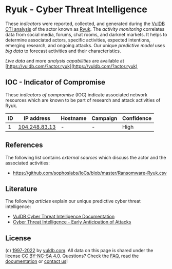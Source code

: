 # Ryuk - Cyber Threat Intelligence

These _indicators_ were reported, collected, and generated during the [VulDB CTI analysis](https://vuldb.com/?kb.cti) of the actor known as [Ryuk](https://vuldb.com/?actor.ryuk). The _activity monitoring_ correlates data from social media, forums, chat rooms, and darknet markets. It helps to determine associated actors, specific activities, expected intentions, emerging research, and ongoing attacks. Our unique _predictive model_ uses _big data_ to forecast activities and their characteristics.

_Live data_ and more _analysis capabilities_ are available at [https://vuldb.com/?actor.ryuk](https://vuldb.com/?actor.ryuk)

## IOC - Indicator of Compromise

These _indicators of compromise_ (IOC) indicate associated network resources which are known to be part of research and attack activities of Ryuk.

ID | IP address | Hostname | Campaign | Confidence
-- | ---------- | -------- | -------- | ----------
1 | [104.248.83.13](https://vuldb.com/?ip.104.248.83.13) | - | - | High

## References

The following list contains _external sources_ which discuss the actor and the associated activities:

* https://github.com/sophoslabs/IoCs/blob/master/Ransomware-Ryuk.csv

## Literature

The following _articles_ explain our unique predictive cyber threat intelligence:

* [VulDB Cyber Threat Intelligence Documentation](https://vuldb.com/?kb.cti)
* [Cyber Threat Intelligence - Early Anticipation of Attacks](https://www.scip.ch/en/?labs.20201022)

## License

(c) [1997-2022](https://vuldb.com/?kb.changelog) by [vuldb.com](https://vuldb.com/?kb.about). All data on this page is shared under the license [CC BY-NC-SA 4.0](https://creativecommons.org/licenses/by-nc-sa/4.0/). Questions? Check the [FAQ](https://vuldb.com/?kb.faq), read the [documentation](https://vuldb.com/?kb) or [contact us](https://vuldb.com/?contact)!
